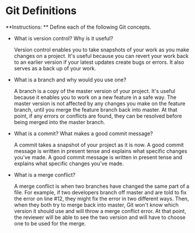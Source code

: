 # Git Definitions

**Instructions: ** Define each of the following Git concepts.

* What is version control?  Why is it useful?

  Version control enables you to take snapshots of your work as you make changes on a project. It's useful because you can revert your work back to an earlier version if your latest updates create bugs or errors. It also serves as a back up of your work.

* What is a branch and why would you use one?
  
  A branch is a copy of the master version of your project. It's useful because it enables you to work on a new feature in a safe way. The master version is not affected by any changes you make on the feature branch, until you merge the feature branch back into master. At that point, if any errors or conflicts are found, they can be resolved before being merged into the master branch.

* What is a commit? What makes a good commit message?
  
  A commit takes a snapshot of your project as it is now. A good commit message is written in present tense and explains what specific changes you've made. A good commit message is written in present tense and explains what specific changes you've made. 

* What is a merge conflict?
  
  A merge conflict is when two branches have changed the same part of a file. For example, if two developers branch off master and are told to fix the error on line #12, they might fix the error in two different ways. Then, when they both try to merge back into master, Git won't know which version it should use and will throw a merge conflict error. At that point, the reviewer will be able to see the two version and will have to choose one to be used for the merge.
